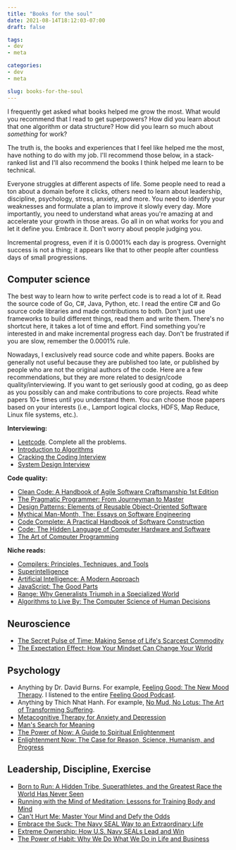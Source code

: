 ```yaml
---
title: "Books for the soul"
date: 2021-08-14T18:12:03-07:00
draft: false

tags:
- dev
- meta

categories:
- dev
- meta

slug: books-for-the-soul
---
```


I frequently get asked what books helped me grow the most. What would you recommend that I read to get superpowers? How did you learn about that one algorithm or data structure? How did you learn so much about *something* for work?

The truth is, the books and experiences that I feel like helped me the most, have nothing to do with my job. I'll recommend those below, in a stack-ranked list and I'll also recommend the books I think helped me learn to be technical.

Everyone struggles at different aspects of life. Some people need to read a ton about a domain before it clicks, others need to learn about leadership, discipline, psychology, stress, anxiety, and more. You need to identify your weaknesses and formulate a plan to improve it slowly every day. More importantly, you need to understand what areas you're amazing at and accelerate your growth in those areas. Go all in on what works for you and let it define you. Embrace it. Don't worry about people judging you.

Incremental progress, even if it is 0.0001% each day is progress. Overnight success is not a thing; it appears like that to other people after countless days of small progressions.

## Computer science

The best way to learn how to write perfect code is to read a lot of it. Read the source code of Go, C#, Java, Python, etc. I read the entire C# and Go source code libraries and made contributions to both. Don't just use frameworks to build different things, read them and write them. There's no shortcut here, it takes a lot of time and effort. Find something you're interested in and make incremental progress each day. Don't be frustrated if you are slow, remember the 0.0001% rule.

Nowadays, I exclusively read source code and white papers. Books are generally not useful because they are published too late, or published by people who are not the original authors of the code. Here are a few recommendations, but they are more related to design/code quality/interviewing. If you want to get seriously good at coding, go as deep as you possibly can and make contributions to core projects. Read white papers 10+ times until you understand them. You can choose those papers based on your interests (i.e., Lamport logical clocks, HDFS, Map Reduce, Linux file systems, etc.).

**Interviewing:**
- [Leetcode](https://leetcode.com/). Complete all the problems.
- [Introduction to Algorithms](https://amzn.to/3g2lE4u)
- [Cracking the Coding Interview](https://amzn.to/3iKMAY9)
- [System Design Interview](https://amzn.to/3CYf09x)

**Code quality:**
- [Clean Code: A Handbook of Agile Software Craftsmanship 1st Edition](https://amzn.to/2Uo46bC)
- [The Pragmatic Programmer: From Journeyman to Master](https://amzn.to/3xMTCju)
- [Design Patterns: Elements of Reusable Object-Oriented Software](https://amzn.to/3CQoZh1)
- [Mythical Man-Month, The: Essays on Software Engineering](https://amzn.to/3AN9ZyD)
- [Code Complete: A Practical Handbook of Software Construction](https://amzn.to/3xTtQuc)
- [Code: The Hidden Language of Computer Hardware and Software](https://amzn.to/3m3NO2R)
- [The Art of Computer Programming](https://amzn.to/3COGUVe)

**Niche reads:**
- [Compilers: Principles, Techniques, and Tools](https://amzn.to/3xMHSO5)
- [Superintelligence](https://amzn.to/3COpMz2)
- [Artificial Intelligence: A Modern Approach](https://amzn.to/3yRhfIY)
- [JavaScript: The Good Parts](https://amzn.to/2XxLBTn)
- [Range: Why Generalists Triumph in a Specialized World](https://amzn.to/2XxNEH3)
- [Algorithms to Live By: The Computer Science of Human Decisions](https://amzn.to/3jTFWyq)

## Neuroscience
- [The Secret Pulse of Time: Making Sense of Life's Scarcest Commodity](https://www.amazon.com/Secret-Pulse-Time-Scarcest-Commodity/dp/0738212563)
- [The Expectation Effect: How Your Mindset Can Change Your World](https://www.amazon.com/Expectation-Effect-Mindset-Change-World/dp/B094DWPMQB)

## Psychology
- Anything by Dr. David Burns. For example, [Feeling Good: The New Mood Therapy](https://amzn.to/3g4VhLo). I listened to the entire [Feeling Good Podcast](https://feelinggood.com/list-of-feeling-good-podcasts/).
- Anything by Thich Nhat Hanh. For example, [No Mud, No Lotus: The Art of Transforming Suffering](https://amzn.to/3g0uzTV).
- [Metacognitive Therapy for Anxiety and Depression](https://amzn.to/3iO4rhe)
- [Man's Search for Meaning](https://amzn.to/3jVxMp5)
- [The Power of Now: A Guide to Spiritual Enlightenment](https://www.amazon.com/The-Power-of-Now-Eckhart-Tolle-audiobook/dp/B00005AAPL)
- [Enlightenment Now: The Case for Reason, Science, Humanism, and Progress](https://amzn.to/3xNqDvS)

## Leadership, Discipline, Exercise
- [Born to Run: A Hidden Tribe, Superathletes, and the Greatest Race the World Has Never Seen](https://www.amazon.com/Born-Run-Hidden-Superathletes-Greatest/dp/B0028TY1D8)
- [Running with the Mind of Meditation: Lessons for Training Body and Mind](https://www.amazon.com/Running-Mind-Meditation-Lessons-Training/dp/B01EK5P2H6)
- [Can't Hurt Me: Master Your Mind and Defy the Odds](https://amzn.to/3AFqBrZ)
- [Embrace the Suck: The Navy SEAL Way to an Extraordinary Life](https://amzn.to/3AFqpZN)
- [Extreme Ownership: How U.S. Navy SEALs Lead and Win](https://amzn.to/3xNID9t)
- [The Power of Habit: Why We Do What We Do in Life and Business](https://amzn.to/3m4T0DC)
